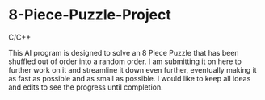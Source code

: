 # 8-Piece-Puzzle-Project

C/C++

This AI program is designed to solve an 8 Piece Puzzle that has been shuffled out of order into a random order. I am submitting it on here to further work on it and streamline it down even further, eventually making it as fast as possible and as small as possible. I would like to keep all ideas and edits to see the progress until completion. 

